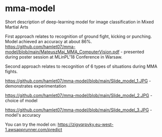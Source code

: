 # mma-model
Short description of deep-learning model for image classification in Mixed Martial Arts

First approach relates to recognition of ground fight, kicking or punching. Model achieved an accuracy at about 86%.
https://github.com/hamlet07/mma-model/blob/main/MateuszMaj_MMA_ComputerVision.pdf - presented during poster session at MLinPL'18 Conference in Warsaw.

Second approach relates to recognition of 6 types of situations during MMA fights.

https://github.com/hamlet07/mma-model/blob/main/Slide_model_1.JPG - demonstrates experimentation

https://github.com/hamlet07/mma-model/blob/main/Slide_model_2.JPG - choice of model

https://github.com/hamlet07/mma-model/blob/main/Slide_model_3.JPG - model's accuracy

You can try the model on: https://zigyqrpvky.eu-west-1.awsapprunner.com/predict
